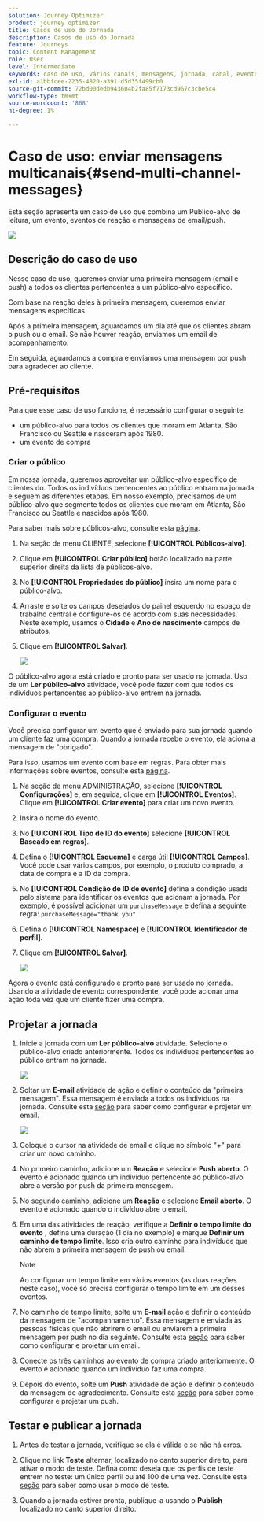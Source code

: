 ```yaml
---
solution: Journey Optimizer
product: journey optimizer
title: Casos de uso do Jornada
description: Casos de uso do Jornada
feature: Journeys
topic: Content Management
role: User
level: Intermediate
keywords: caso de uso, vários canais, mensagens, jornada, canal, eventos, push
exl-id: a1bbfcee-2235-4820-a391-d5d35f499cb0
source-git-commit: 72bd00dedb943604b2fa85f7173cd967c3cbe5c4
workflow-type: tm+mt
source-wordcount: '868'
ht-degree: 1%

---
```


# Caso de uso: enviar mensagens multicanais{#send-multi-channel-messages}

Esta seção apresenta um caso de uso que combina um Público-alvo de leitura, um evento, eventos de reação e mensagens de email/push.

![](assets/jo-uc1.png)

## Descrição do caso de uso

Nesse caso de uso, queremos enviar uma primeira mensagem (email e push) a todos os clientes pertencentes a um público-alvo específico.

Com base na reação deles à primeira mensagem, queremos enviar mensagens específicas.

Após a primeira mensagem, aguardamos um dia até que os clientes abram o push ou o email. Se não houver reação, enviamos um email de acompanhamento.

Em seguida, aguardamos a compra e enviamos uma mensagem por push para agradecer ao cliente.

## Pré-requisitos

Para que esse caso de uso funcione, é necessário configurar o seguinte:

* um público-alvo para todos os clientes que moram em Atlanta, São Francisco ou Seattle e nasceram após 1980.
* um evento de compra

### Criar o público

Em nossa jornada, queremos aproveitar um público-alvo específico de clientes do. Todos os indivíduos pertencentes ao público entram na jornada e seguem as diferentes etapas. Em nosso exemplo, precisamos de um público-alvo que segmente todos os clientes que moram em Atlanta, São Francisco ou Seattle e nascidos após 1980.

Para saber mais sobre públicos-alvo, consulte esta [página](../audience/about-audiences.md).

1. Na seção de menu CLIENTE, selecione **[!UICONTROL Públicos-alvo]**.

1. Clique em **[!UICONTROL Criar público]** botão localizado na parte superior direita da lista de públicos-alvo.

1. No **[!UICONTROL Propriedades do público]** insira um nome para o público-alvo.

1. Arraste e solte os campos desejados do painel esquerdo no espaço de trabalho central e configure-os de acordo com suas necessidades. Neste exemplo, usamos o **Cidade** e **Ano de nascimento** campos de atributos.

1. Clique em **[!UICONTROL Salvar]**.

   ![](assets/add-attributes.png)

O público-alvo agora está criado e pronto para ser usado na jornada. Uso de um **Ler público-alvo** atividade, você pode fazer com que todos os indivíduos pertencentes ao público-alvo entrem na jornada.

### Configurar o evento

Você precisa configurar um evento que é enviado para sua jornada quando um cliente faz uma compra. Quando a jornada recebe o evento, ela aciona a mensagem de &quot;obrigado&quot;.

Para isso, usamos um evento com base em regras. Para obter mais informações sobre eventos, consulte esta [página](../event/about-events.md).

1. Na seção de menu ADMINISTRAÇÃO, selecione **[!UICONTROL Configurações]** e, em seguida, clique em **[!UICONTROL Eventos]**. Clique em **[!UICONTROL Criar evento]** para criar um novo evento.

1. Insira o nome do evento.

1. No **[!UICONTROL Tipo de ID do evento]** selecione **[!UICONTROL Baseado em regras]**.

1. Defina o **[!UICONTROL Esquema]** e carga útil **[!UICONTROL Campos]**. Você pode usar vários campos, por exemplo, o produto comprado, a data de compra e a ID da compra.

1. No **[!UICONTROL Condição de ID de evento]** defina a condição usada pelo sistema para identificar os eventos que acionam a jornada. Por exemplo, é possível adicionar um `purchaseMessage` e defina a seguinte regra: `purchaseMessage="thank you"`

1. Defina o **[!UICONTROL Namespace]** e **[!UICONTROL Identificador de perfil]**.

1. Clique em **[!UICONTROL Salvar]**.

   ![](assets/jo-uc2.png)

Agora o evento está configurado e pronto para ser usado no jornada. Usando a atividade de evento correspondente, você pode acionar uma ação toda vez que um cliente fizer uma compra.

## Projetar a jornada

1. Inicie a jornada com um **Ler público-alvo** atividade. Selecione o público-alvo criado anteriormente. Todos os indivíduos pertencentes ao público entram na jornada.

   ![](assets/jo-uc4.png)

1. Soltar um **E-mail** atividade de ação e definir o conteúdo da &quot;primeira mensagem&quot;. Essa mensagem é enviada a todos os indivíduos na jornada. Consulte esta [seção](../email/create-email.md) para saber como configurar e projetar um email.

   ![](assets/jo-uc5.png)

1. Coloque o cursor na atividade de email e clique no símbolo &quot;+&quot; para criar um novo caminho.

1. No primeiro caminho, adicione um **Reação** e selecione **Push aberto**. O evento é acionado quando um indivíduo pertencente ao público-alvo abre a versão por push da primeira mensagem.

1. No segundo caminho, adicione um **Reação** e selecione **Email aberto**. O evento é acionado quando o indivíduo abre o email.

1. Em uma das atividades de reação, verifique a **Definir o tempo limite do evento** , defina uma duração (1 dia no exemplo) e marque **Definir um caminho de tempo limite**. Isso cria outro caminho para indivíduos que não abrem a primeira mensagem de push ou email.

   >[!NOTE]
   >
   >Ao configurar um tempo limite em vários eventos (as duas reações neste caso), você só precisa configurar o tempo limite em um desses eventos.

1. No caminho de tempo limite, solte um **E-mail** ação e definir o conteúdo da mensagem de &quot;acompanhamento&quot;. Essa mensagem é enviada às pessoas físicas que não abrirem o email ou enviarem a primeira mensagem por push no dia seguinte. Consulte esta [seção](../email/create-email.md) para saber como configurar e projetar um email.

1. Conecte os três caminhos ao evento de compra criado anteriormente. O evento é acionado quando um indivíduo faz uma compra.

1. Depois do evento, solte um **Push** atividade de ação e definir o conteúdo da mensagem de agradecimento. Consulte esta [seção](../push/create-push.md) para saber como configurar e projetar um push.

## Testar e publicar a jornada

1. Antes de testar a jornada, verifique se ela é válida e se não há erros.

1. Clique no link **Teste** alternar, localizado no canto superior direito, para ativar o modo de teste. Defina como deseja que os perfis de teste entrem no teste: um único perfil ou até 100 de uma vez. Consulte esta [seção](testing-the-journey.md) para saber como usar o modo de teste.

1. Quando a jornada estiver pronta, publique-a usando o **Publish** localizado no canto superior direito.

